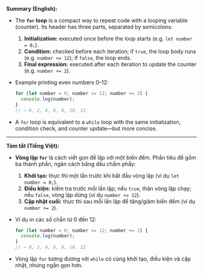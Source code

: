 **Summary (English):**

* The **`for` loop** is a compact way to repeat code with a looping variable (counter). Its header has three parts, separated by semicolons:

  1. **Initialization:** executed once before the loop starts (e.g. `let number = 0;`).
  2. **Condition:** checked before each iteration; if `true`, the loop body runs (e.g. `number <= 12`); if `false`, the loop ends.
  3. **Final expression:** executed after each iteration to update the counter (e.g. `number += 2`).
* Example printing even numbers 0–12:

  ```js
  for (let number = 0; number <= 12; number += 2) {
    console.log(number);
  }
  // → 0, 2, 4, 6, 8, 10, 12
  ```
* A `for` loop is equivalent to a `while` loop with the same initialization, condition check, and counter update—but more concise.

---

**Tóm tắt (Tiếng Việt):**

* **Vòng lặp `for`** là cách viết gọn để lặp với một biến đếm. Phần tiêu đề gồm ba thành phần, ngăn cách bằng dấu chấm phẩy:

  1. **Khởi tạo:** thực thi một lần trước khi bắt đầu vòng lặp (ví dụ `let number = 0;`).
  2. **Điều kiện:** kiểm tra trước mỗi lần lặp; nếu `true`, thân vòng lặp chạy; nếu `false`, vòng lặp dừng (ví dụ `number <= 12`).
  3. **Cập nhật cuối:** thực thi sau mỗi lần lặp để tăng/giảm biến đếm (ví dụ `number += 2`).
* Ví dụ in các số chẵn từ 0 đến 12:

  ```js
  for (let number = 0; number <= 12; number += 2) {
    console.log(number);
  }
  // → 0, 2, 4, 6, 8, 10, 12
  ```
* Vòng lặp `for` tương đương với `while` có cùng khởi tạo, điều kiện và cập nhật, nhưng ngắn gọn hơn.
